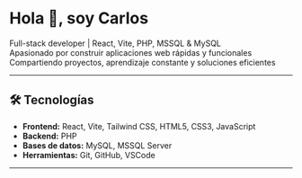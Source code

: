 # Hola 👋, soy Carlos

Full-stack developer | React, Vite, PHP, MSSQL & MySQL  
Apasionado por construir aplicaciones web rápidas y funcionales  
Compartiendo proyectos, aprendizaje constante y soluciones eficientes

---

## 🛠 Tecnologías

- **Frontend:** React, Vite, Tailwind CSS, HTML5, CSS3, JavaScript  
- **Backend:** PHP 
- **Bases de datos:** MySQL, MSSQL Server  
- **Herramientas:** Git, GitHub, VSCode

---

